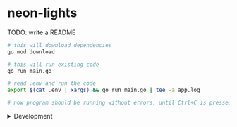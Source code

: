 # neon-lights

TODO: write a README
```bash
# this will download dependencies
go mod download

# this will run existing code
go run main.go

# read .env and run the code
export $(cat .env | xargs) && go run main.go | tee -a app.log

# now program should be running without errors, until Ctrl+C is pressed
```

<details>
<summary>Development</summary>

Make sure you have:
- Go 1.16, [install](https://golang.org/doc/install)
- GoLand / VSCode / other IDE, [install goland](https://www.jetbrains.com/go/)
- golangci-lint 1.40, [install](https://golangci-lint.run/usage/install/)


### EnvFile plugin

EnvFile plugin for GoLand is useful for applying conf from .env files. Install [here](https://plugins.jetbrains.com/plugin/7861-envfile).

To use it:
- Open [Run configuration]
- Select EnvFile tab
- Add file .env from repo root
  * On macOS press shirt+cmd+. to display hidden files
</details>
